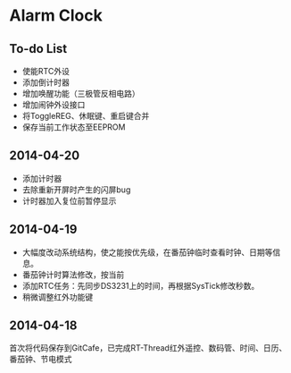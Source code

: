 # Alarm Clock #
## To-do List ##
- 使能RTC外设
- 添加倒计时器
- 增加唤醒功能（三极管反相电路）
- 增加闹钟外设接口
- 将ToggleREG、休眠键、重启键合并
- 保存当前工作状态至EEPROM

## 2014-04-20 ##
- 添加计时器
- 去除重新开屏时产生的闪屏bug
- 计时器加入复位前暂停显示

## 2014-04-19 ##
- 大幅度改动系统结构，使之能按优先级，在番茄钟临时查看时钟、日期等信息。
- 番茄钟计时算法修改，按当前
- 添加RTC任务：先同步DS3231上的时间，再根据SysTick修改秒数。
- 稍微调整红外功能键

## 2014-04-18 ##
首次将代码保存到GitCafe，已完成RT-Thread红外遥控、数码管、时间、日历、番茄钟、节电模式
